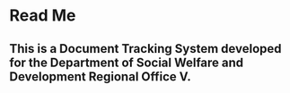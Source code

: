 <h1>Read Me</h1>

<h2>This is a Document Tracking System developed for the Department of Social Welfare and Development Regional Office V.</h2>